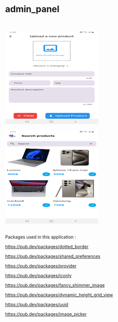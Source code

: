 # admin_panel

<br></br>
<img src="assets/images/screenshot-1707220847296.png" alt="Example Image 1" width="300" height="300">
<br></br>
<img src="assets/images/screenshot-1707220896686.png" alt="Example Image 1" width="300" height="300">
<br></br>

Packages used in this application :

https://pub.dev/packages/dotted_border


https://pub.dev/packages/shared_preferences


https://pub.dev/packages/provider


https://pub.dev/packages/iconly


https://pub.dev/packages/fancy_shimmer_image


https://pub.dev/packages/dynamic_height_grid_view


https://pub.dev/packages/uuid


https://pub.dev/packages/image_picker

